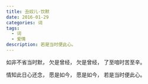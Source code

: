 ```yaml
---
title: 丑奴儿·饮默
date: 2016-01-29
categories: 词
tags:
  - 词
  - 爱情
description: 若是当时便此心。
---
```


如非不省当时默，
欠是曾经，
欠是曾经，
了至喑时苦至辛。

情知此日心还念，
愿是如今，
愿是如今，
若是当时便此心。